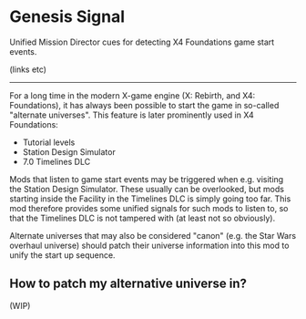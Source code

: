# Genesis Signal
Unified Mission Director cues for detecting X4 Foundations game start events.

(links etc)

---

For a long time in the modern X-game engine (X: Rebirth, and X4: Foundations), it has always been possible to start the game in so-called "alternate universes". This feature is later prominently used in X4 Foundations:
- Tutorial levels
- Station Design Simulator
- 7.0 Timelines DLC

Mods that listen to game start events may be triggered when e.g. visiting the Station Design Simulator. These usually can be overlooked, but mods starting inside the Facility in the Timelines DLC is simply going too far. This mod therefore provides some unified signals for such mods to listen to, so that the Timelines DLC is not tampered with (at least not so obviously).

Alternate universes that may also be considered "canon" (e.g. the Star Wars overhaul universe) should patch their universe information into this mod to unify the start up sequence.

## How to patch my alternative universe in?

(WIP)
